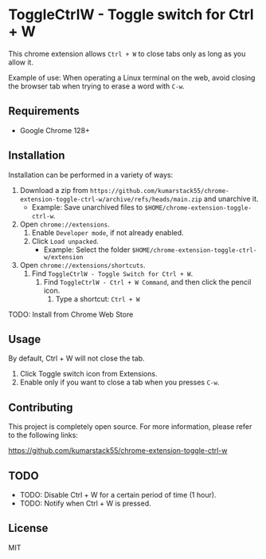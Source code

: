 # ToggleCtrlW - Toggle switch for Ctrl + W

This chrome extension allows `Ctrl + W` to close tabs only as long as you
allow it.

Example of use: When operating a Linux terminal on the web, avoid closing
the browser tab when trying to erase a word with `C-w`.

## Requirements

- Google Chrome 128+

## Installation

Installation can be performed in a variety of ways:

1. Download a zip from `https://github.com/kumarstack55/chrome-extension-toggle-ctrl-w/archive/refs/heads/main.zip` and unarchive it.
    - Example: Save unarchived files to `$HOME/chrome-extension-toggle-ctrl-w`.
1. Open `chrome://extensions`.
    1. Enable `Developer mode`, if not already enabled.
    1. Click `Load unpacked`.
        - Example: Select the folder `$HOME/chrome-extension-toggle-ctrl-w/extension`
1. Open `chrome://extensions/shortcuts`.
    1. Find `ToggleCtrlW - Toggle Switch for Ctrl + W`.
        1. Find `ToggleCtrlW - Ctrl + W Command`, and then click the pencil icon.
            1. Type a shortcut: `Ctrl + W`

TODO: Install from Chrome Web Store

## Usage

By default, Ctrl + W will not close the tab.

1. Click Toggle switch icon from Extensions.
1. Enable only if you want to close a tab when you presses `C-w`.

## Contributing

This project is completely open source.
For more information, please refer to the following links:

https://github.com/kumarstack55/chrome-extension-toggle-ctrl-w

## TODO

- TODO: Disable Ctrl + W for a certain period of time (1 hour).
- TODO: Notify when Ctrl + W is pressed.

## License

MIT
